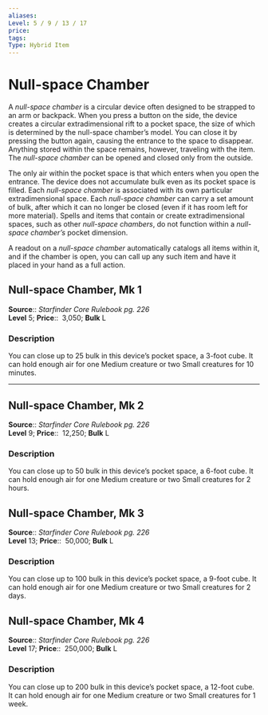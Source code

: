 ```yaml
---
aliases: 
Level: 5 / 9 / 13 / 17  
price:  
tags: 
Type: Hybrid Item
---
```


# Null-space Chamber

A _null-space chamber_ is a circular device often designed to be strapped to an arm or backpack. When you press a button on the side, the device creates a circular extradimensional rift to a pocket space, the size of which is determined by the null-space chamber’s model. You can close it by pressing the button again, causing the entrance to the space to disappear. Anything stored within the space remains, however, traveling with the item. The _null-space chamber_ can be opened and closed only from the outside.  
  
The only air within the pocket space is that which enters when you open the entrance. The device does not accumulate bulk even as its pocket space is filled. Each _null-space chamber_ is associated with its own particular extradimensional space. Each _null-space chamber_ can carry a set amount of bulk, after which it can no longer be closed (even if it has room left for more material). Spells and items that contain or create extradimensional spaces, such as other _null-space chambers_, do not function within a _null-space chamber’s_ pocket dimension.  
  
A readout on a _null-space chamber_ automatically catalogs all items within it, and if the chamber is open, you can call up any such item and have it placed in your hand as a full action.  

## Null-space Chamber, Mk 1

**Source**:: _Starfinder Core Rulebook pg. 226_  
**Level** 5;
**Price**::  3,050; **Bulk** L

### Description

You can close up to 25 bulk in this device’s pocket space, a 3-foot cube. It can hold enough air for one Medium creature or two Small creatures for 10 minutes.

---

## Null-space Chamber, Mk 2

**Source**:: _Starfinder Core Rulebook pg. 226_  
**Level** 9;
**Price**::  12,250; **Bulk** L

### Description

You can close up to 50 bulk in this device’s pocket space, a 6-foot cube. It can hold enough air for one Medium creature or two Small creatures for 2 hours.

## Null-space Chamber, Mk 3

**Source**:: _Starfinder Core Rulebook pg. 226_  
**Level** 13;
**Price**::  50,000; **Bulk** L

### Description

You can close up to 100 bulk in this device’s pocket space, a 9-foot cube. It can hold enough air for one Medium creature or two Small creatures for 2 days.

## Null-space Chamber, Mk 4

**Source**:: _Starfinder Core Rulebook pg. 226_  
**Level** 17;
**Price**::  250,000; **Bulk** L

### Description

You can close up to 200 bulk in this device’s pocket space, a 12-foot cube. It can hold enough air for one Medium creature or two Small creatures for 1 week.
